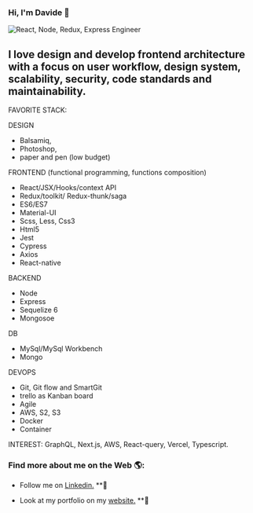 ### Hi, I'm Davide 👋

<img src="./cover_01.jpg" alt="React, Node, Redux, Express Engineer">

## I love design and develop frontend architecture with a focus on user workflow, design system, scalability, security, code standards and maintainability.

FAVORITE STACK:

DESIGN

- Balsamiq,
- Photoshop,
- paper and pen (low budget)

FRONTEND (functional programming, functions composition)

- React/JSX/Hooks/context API
- Redux/toolkit/ Redux-thunk/saga
- ES6/ES7
- Material-UI
- Scss, Less, Css3
- Html5
- Jest
- Cypress
- Axios
- React-native

BACKEND

- Node
- Express
- Sequelize 6
- Mongosoe

DB

- MySql/MySql Workbench
- Mongo

DEVOPS

- Git, Git flow and SmartGit
- trello as Kanban board
- Agile
- AWS, S2, S3
- Docker
- Container

INTEREST: GraphQL, Next.js, AWS, React-query, Vercel, Typescript.

### Find more about me on the Web 🌎:

- Follow me on <a href="https://www.linkedin.com/in/davide-mezzetti-6272a635/">Linkedin.</a> \*\*💼

- Look at my portfolio on my <a href="https://www.linkedin.com/in/davide-mezzetti-6272a635/">website.</a> \*\*🚀
